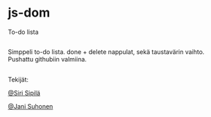 # js-dom

To-do lista
##  
Simppeli to-do lista. done + delete nappulat, sekä taustavärin vaihto. 
Pushattu githubiin valmiina.

##
Tekijät:

[@Siri Sipilä](https://github.com/Sirppas)

[@Jani Suhonen](https://github.com/Silex0)

